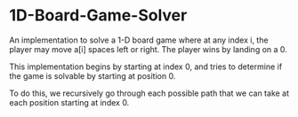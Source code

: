 # 1D-Board-Game-Solver

An implementation to solve a 1-D board game where at any index i, the player may move a[i] spaces left or right. The player wins by landing on a 0.

  This implementation begins by starting at index 0, and tries to determine if the game is solvable by starting at     position 0. 

  To do this, we recursively go through each possible path that we can take at each position starting at index 0. 
